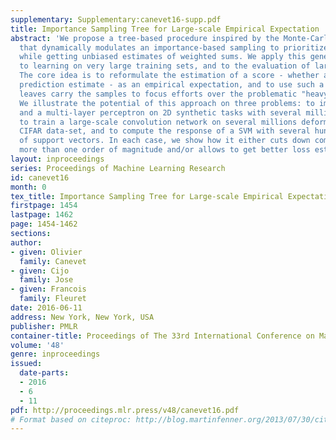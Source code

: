 ```yaml
---
supplementary: Supplementary:canevet16-supp.pdf
title: Importance Sampling Tree for Large-scale Empirical Expectation
abstract: 'We propose a tree-based procedure inspired by the Monte-Carlo Tree Search
  that dynamically modulates an importance-based sampling to prioritize computation,
  while getting unbiased estimates of weighted sums. We apply this generic method
  to learning on very large training sets, and to the evaluation of large-scale SVMs.
  The core idea is to reformulate the estimation of a score - whether a loss or a
  prediction estimate - as an empirical expectation, and to use such a tree whose
  leaves carry the samples to focus efforts over the problematic "heavy weight" ones.
  We illustrate the potential of this approach on three problems: to improve Adaboost
  and a multi-layer perceptron on 2D synthetic tasks with several million points,
  to train a large-scale convolution network on several millions deformations of the
  CIFAR data-set, and to compute the response of a SVM with several hundreds of thousands
  of support vectors. In each case, we show how it either cuts down computation by
  more than one order of magnitude and/or allows to get better loss estimates.'
layout: inproceedings
series: Proceedings of Machine Learning Research
id: canevet16
month: 0
tex_title: Importance Sampling Tree for Large-scale Empirical Expectation
firstpage: 1454
lastpage: 1462
page: 1454-1462
sections: 
author:
- given: Olivier
  family: Canevet
- given: Cijo
  family: Jose
- given: Francois
  family: Fleuret
date: 2016-06-11
address: New York, New York, USA
publisher: PMLR
container-title: Proceedings of The 33rd International Conference on Machine Learning
volume: '48'
genre: inproceedings
issued:
  date-parts:
  - 2016
  - 6
  - 11
pdf: http://proceedings.mlr.press/v48/canevet16.pdf
# Format based on citeproc: http://blog.martinfenner.org/2013/07/30/citeproc-yaml-for-bibliographies/
---
```

